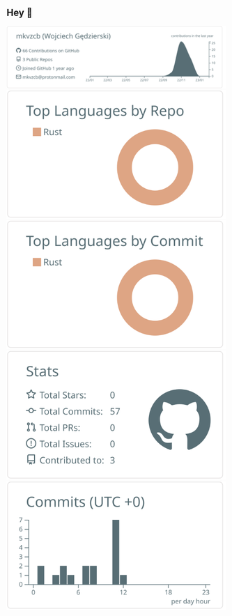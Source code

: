 ## Hey 👋



[![](/profile-summary-card-output/default/0-profile-details.svg)](https://github.com/vn7n24fzkq/github-profile-summary-cards)
[![](/profile-summary-card-output/default/1-repos-per-language.svg)](https://github.com/vn7n24fzkq/github-profile-summary-cards) [![](/profile-summary-card-output/default/2-most-commit-language.svg)](https://github.com/vn7n24fzkq/github-profile-summary-cards)
[![](/profile-summary-card-output/default/3-stats.svg)](https://github.com/vn7n24fzkq/github-profile-summary-cards) [![](/profile-summary-card-output/default/4-productive-time.svg)](https://github.com/vn7n24fzkq/github-profile-summary-cards)
